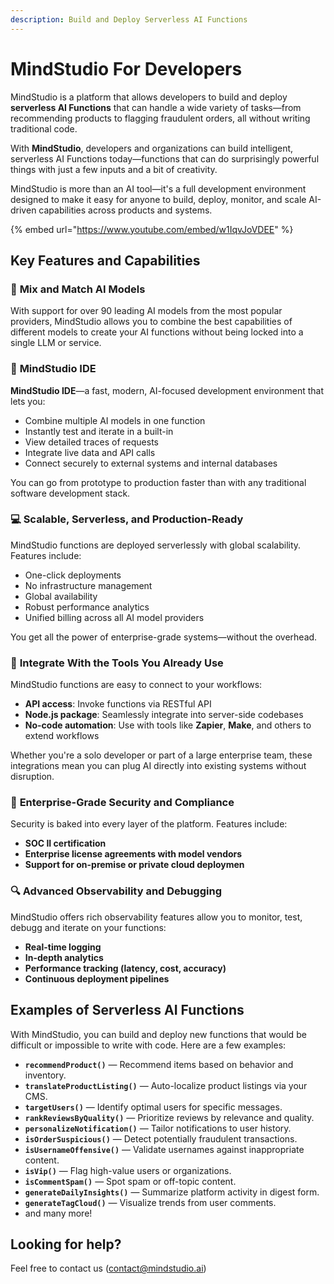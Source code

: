 ```yaml
---
description: Build and Deploy Serverless AI Functions
---
```


# MindStudio For Developers

MindStudio is a platform that allows developers to build and deploy **serverless AI Functions** that can handle a wide variety of tasks—from recommending products to flagging fraudulent orders, all without writing traditional code.

With **MindStudio**, developers and organizations can build intelligent, serverless AI Functions today—functions that can do surprisingly powerful things with just a few inputs and a bit of creativity.

MindStudio is more than an AI tool—it's a full development environment designed to make it easy for anyone to build, deploy, monitor, and scale AI-driven capabilities across products and systems.

{% embed url="https://www.youtube.com/embed/w1IqvJoVDEE" %}

## Key Features and Capabilities

### 🚀 **Mix and Match AI Models**

With support for over 90 leading AI models from the most popular providers, MindStudio allows you to combine the best capabilities of different models to create your AI functions without being locked into a single LLM or service.

### 🧠 **MindStudio IDE**

**MindStudio IDE**—a fast, modern, AI-focused development environment that lets you:

* Combine multiple AI models in one function
* Instantly test and iterate in a built-in
* View detailed traces of requests
* Integrate live data and API calls
* Connect securely to external systems and internal databases

You can go from prototype to production faster than with any traditional software development stack.

### **💻 Scalable, Serverless, and Production-Ready**

MindStudio functions are deployed serverlessly with global scalability. Features include:

* One-click deployments
* No infrastructure management
* Global availability
* Robust performance analytics
* Unified billing across all AI model providers

You get all the power of enterprise-grade systems—without the overhead.

### 🧩 **Integrate With the Tools You Already Use**

MindStudio functions are easy to connect to your workflows:

* **API access**: Invoke functions via RESTful API
* **Node.js package**: Seamlessly integrate into server-side codebases
* **No-code automation**: Use with tools like **Zapier**, **Make**, and others to extend workflows

Whether you're a solo developer or part of a large enterprise team, these integrations mean you can plug AI directly into existing systems without disruption.

### 🔐 **Enterprise-Grade Security and Compliance**

Security is baked into every layer of the platform. Features include:

* **SOC II certification**
* **Enterprise license agreements with model vendors**
* **Support for on-premise or private cloud deploymen**

### 🔍 **Advanced Observability and Debugging**

MindStudio offers rich observability features allow you to monitor, test, debugg and iterate on your functions:

* **Real-time logging**
* **In-depth analytics**
* **Performance tracking (latency, cost, accuracy)**
* **Continuous deployment pipelines**

## **Examples of Serverless AI Functions**

With MindStudio, you can build and deploy new functions that would be difficult or impossible to write with code. Here are a few examples:

* **`recommendProduct()`** — Recommend items based on behavior and inventory.
* **`translateProductListing()`** — Auto-localize product listings via your CMS.
* **`targetUsers()`** — Identify optimal users for specific messages.
* **`rankReviewsByQuality()`** — Prioritize reviews by relevance and quality.
* **`personalizeNotification()`** — Tailor notifications to user history.
* **`isOrderSuspicious()`** — Detect potentially fraudulent transactions.
* **`isUsernameOffensive()`** — Validate usernames against inappropriate content.
* **`isVip()`** — Flag high-value users or organizations.
* **`isCommentSpam()`** — Spot spam or off-topic content.
* **`generateDailyInsights()`** — Summarize platform activity in digest form.
* **`generateTagCloud()`** — Visualize trends from user comments.
* and many more!

## Looking for help?

Feel free to contact us ([contact@mindstudio.ai](mailto:contact@mindstudio.ai))
